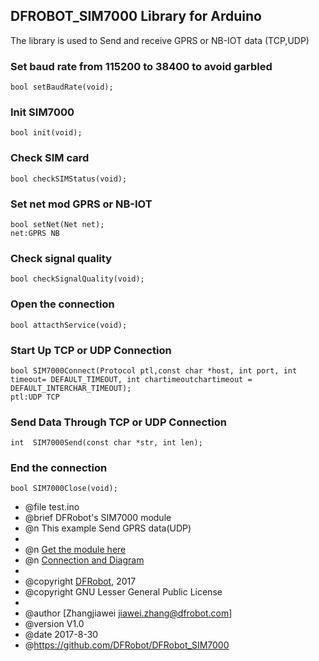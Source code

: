 DFROBOT_SIM7000 Library for Arduino
---------------------------------------------------------

The library is used to Send and receive GPRS or NB-IOT data (TCP,UDP)

### Set baud rate from 115200 to 38400 to avoid garbled
 
    bool setBaudRate(void);
    
### Init SIM7000
   
    bool init(void);

### Check SIM card

    bool checkSIMStatus(void);
    
### Set net mod GPRS or NB-IOT

    bool setNet(Net net);
    net:GPRS NB

### Check signal quality
   
    bool checkSignalQuality(void);
   
### Open the connection
    
    bool attacthService(void);

### Start Up TCP or UDP Connection

    bool SIM7000Connect(Protocol ptl,const char *host, int port, int timeout= DEFAULT_TIMEOUT, int chartimeoutchartimeout = DEFAULT_INTERCHAR_TIMEOUT);
    ptl:UDP TCP
    
### Send Data Through TCP or UDP Connection

    int  SIM7000Send(const char *str, int len);

### End the connection

    bool SIM7000Close(void);

 * @file test.ino
 * @brief DFRobot's SIM7000 module
 * @n This example Send GPRS data(UDP)
 *
 * @n [Get the module here](等上架后添加商品购买链接)
 * @n [Connection and Diagram](等上架后添加wiki链接)
 *
 * @copyright    [DFRobot](http://www.dfrobot.com), 2017
 * @copyright    GNU Lesser General Public License
 *
 * @author [Zhangjiawei <jiawei.zhang@dfrobot.com>]
 * @version  V1.0
 * @date  2017-8-30
 * @https://github.com/DFRobot/DFRobot_SIM7000
 

